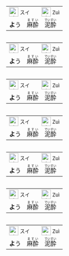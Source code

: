 
<table align="left"><td>
  <img src="https://glyphwiki.org/glyph/u9154.svg" alt="酔" height="25"> <sup>スイ</sup>　　<img src="https://glyphwiki.org/glyph/u9189.svg" alt="酔" height="25"> <sup>Zuì</sup>
  <br> <b>よ</b>う　<ruby>麻酔<rt>ますい</rt></ruby>　<ruby>泥酔<rt>でいすい</rt></ruby>
</td></table>

<table align="left"><td>
  <img src="https://glyphwiki.org/glyph/u9154.svg" alt="酔" height="25"> <sup>スイ</sup>　　<img src="https://glyphwiki.org/glyph/u9189.svg" alt="酔" height="25"> <sup>Zuì</sup>
  <br> <b>よ</b>う　<ruby>麻酔<rt>ますい</rt></ruby>　<ruby>泥酔<rt>でいすい</rt></ruby>
</td></table>

<table align="left"><td>
  <img src="https://glyphwiki.org/glyph/u9154.svg" alt="酔" height="25"> <sup>スイ</sup>　　<img src="https://glyphwiki.org/glyph/u9189.svg" alt="酔" height="25"> <sup>Zuì</sup>
  <br> <b>よ</b>う　<ruby>麻酔<rt>ますい</rt></ruby>　<ruby>泥酔<rt>でいすい</rt></ruby>
</td></table>
<table align="left"><td>
  <img src="https://glyphwiki.org/glyph/u9154.svg" alt="酔" height="25"> <sup>スイ</sup>　　<img src="https://glyphwiki.org/glyph/u9189.svg" alt="酔" height="25"> <sup>Zuì</sup>
  <br> <b>よ</b>う　<ruby>麻酔<rt>ますい</rt></ruby>　<ruby>泥酔<rt>でいすい</rt></ruby>
</td></table>
<table align="left"><td>
  <img src="https://glyphwiki.org/glyph/u9154.svg" alt="酔" height="25"> <sup>スイ</sup>　　<img src="https://glyphwiki.org/glyph/u9189.svg" alt="酔" height="25"> <sup>Zuì</sup>
  <br> <b>よ</b>う　<ruby>麻酔<rt>ますい</rt></ruby>　<ruby>泥酔<rt>でいすい</rt></ruby>
</td></table>
<table align="left"><td>
  <img src="https://glyphwiki.org/glyph/u9154.svg" alt="酔" height="25"> <sup>スイ</sup>　　<img src="https://glyphwiki.org/glyph/u9189.svg" alt="酔" height="25"> <sup>Zuì</sup>
  <br> <b>よ</b>う　<ruby>麻酔<rt>ますい</rt></ruby>　<ruby>泥酔<rt>でいすい</rt></ruby>
</td></table>
<table align="left"><td>
  <img src="https://glyphwiki.org/glyph/u9154.svg" alt="酔" height="25"> <sup>スイ</sup>　　<img src="https://glyphwiki.org/glyph/u9189.svg" alt="酔" height="25"> <sup>Zuì</sup>
  <br> <b>よ</b>う　<ruby>麻酔<rt>ますい</rt></ruby>　<ruby>泥酔<rt>でいすい</rt></ruby>
</td></table>




